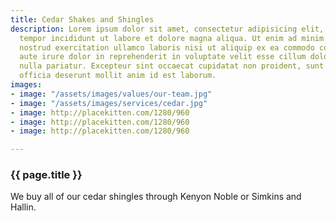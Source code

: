 ```yaml
---
title: Cedar Shakes and Shingles
description: Lorem ipsum dolor sit amet, consectetur adipisicing elit, sed do eiusmod
  tempor incididunt ut labore et dolore magna aliqua. Ut enim ad minim veniam, quis
  nostrud exercitation ullamco laboris nisi ut aliquip ex ea commodo consequat. Duis
  aute irure dolor in reprehenderit in voluptate velit esse cillum dolore eu fugiat
  nulla pariatur. Excepteur sint occaecat cupidatat non proident, sunt in culpa qui
  officia deserunt mollit anim id est laborum.
images:
- image: "/assets/images/values/our-team.jpg"
- image: "/assets/images/services/cedar.jpg"
- image: http://placekitten.com/1280/960
- image: http://placekitten.com/1280/960
- image: http://placekitten.com/1280/960

---
```

<h3 class="title">{{ page.title }}</h3>

We buy all of our cedar shingles through Kenyon Noble or Simkins and Hallin.